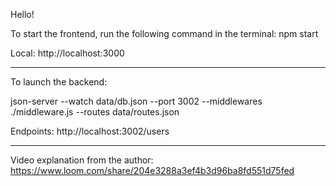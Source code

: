 Hello! 

To start the frontend, run the following command in the terminal:
npm start  

Local: http://localhost:3000

***
To launch the backend:

json-server --watch data/db.json --port 3002 --middlewares ./middleware.js --routes data/routes.json  

Endpoints: http://localhost:3002/users

***
Video explanation from the author:
https://www.loom.com/share/204e3288a3ef4b3d96ba8fd551d75fed
